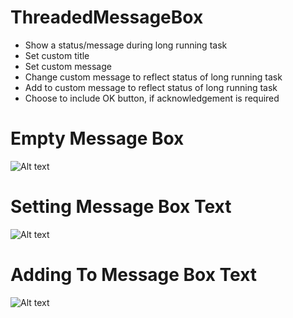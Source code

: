 # ThreadedMessageBox
- Show a status/message during long running task
- Set custom title
- Set custom message
- Change custom message to reflect status of long running task
- Add to custom message to reflect status of long running task
- Choose to include OK button, if acknowledgement is required

# Empty Message Box
![Alt text](http://i.imgur.com/FFw5sN4.png "Empty Message Box")
# Setting Message Box Text
![Alt text](http://i.imgur.com/fIrIm08.png "Setting Message Box Text")
# Adding To Message Box Text
![Alt text](http://i.imgur.com/i9llOw6.png "Adding To Message Box Text")
